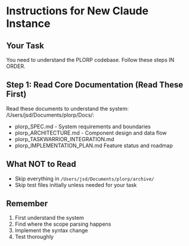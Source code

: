 # Instructions for New Claude Instance

## Your Task
You need to understand the PLORP codebase. Follow these steps IN ORDER.

## Step 1: Read Core Documentation (Read These First)
Read these documents to understand the system:
  /Users/jsd/Documents/plorp/Docs/:
  - plorp_SPEC.md - System requirements and boundaries
  - plorp_ARCHITECTURE.md - Component design and data flow
  - plorp_TASKWARRIOR_INTEGRATION.md 
  - plorp_IMPLEMENTATION_PLAN.md Feature status and roadmap


## What NOT to Read
- Skip everything in `/Users/jsd/Documents/plorp/archive/`
- Skip test files initially unless needed for your task

## Remember
1. First understand the system
3. Find where the scope parsing happens
4. Implement the syntax change
5. Test thoroughly